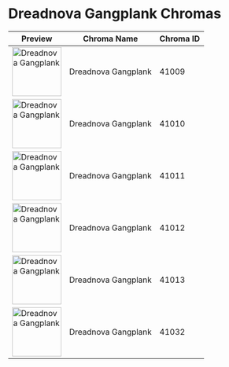 # Dreadnova Gangplank Chromas

| Preview | Chroma Name | Chroma ID |
|---|---|---|
| <img src='https://raw.communitydragon.org/latest/plugins/rcp-be-lol-game-data/global/default/v1/champion-chroma-images/41/41009.png' alt='Dreadnova Gangplank' width='100'> | Dreadnova Gangplank | 41009 |
| <img src='https://raw.communitydragon.org/latest/plugins/rcp-be-lol-game-data/global/default/v1/champion-chroma-images/41/41010.png' alt='Dreadnova Gangplank' width='100'> | Dreadnova Gangplank | 41010 |
| <img src='https://raw.communitydragon.org/latest/plugins/rcp-be-lol-game-data/global/default/v1/champion-chroma-images/41/41011.png' alt='Dreadnova Gangplank' width='100'> | Dreadnova Gangplank | 41011 |
| <img src='https://raw.communitydragon.org/latest/plugins/rcp-be-lol-game-data/global/default/v1/champion-chroma-images/41/41012.png' alt='Dreadnova Gangplank' width='100'> | Dreadnova Gangplank | 41012 |
| <img src='https://raw.communitydragon.org/latest/plugins/rcp-be-lol-game-data/global/default/v1/champion-chroma-images/41/41013.png' alt='Dreadnova Gangplank' width='100'> | Dreadnova Gangplank | 41013 |
| <img src='https://raw.communitydragon.org/latest/plugins/rcp-be-lol-game-data/global/default/v1/champion-chroma-images/41/41032.png' alt='Dreadnova Gangplank' width='100'> | Dreadnova Gangplank | 41032 |
